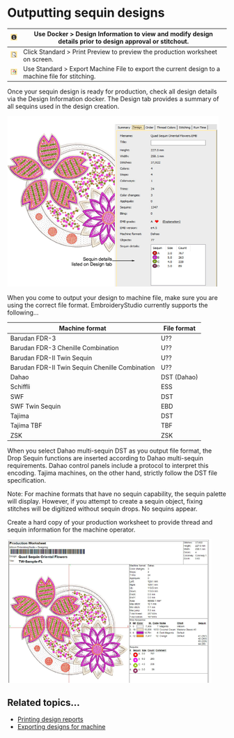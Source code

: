 # Outputting sequin designs

| ![DesignProperties.png](assets/DesignProperties.png)   | Use Docker > Design Information to view and modify design details prior to design approval or stitchout. |
| ------------------------------------------------------ | -------------------------------------------------------------------------------------------------------- |
| ![PrintPreview.png](assets/PrintPreview.png)           | Click Standard > Print Preview to preview the production worksheet on screen.                            |
| ![ExportMachineFile.png](assets/ExportMachineFile.png) | Use Standard > Export Machine File to export the current design to a machine file for stitching.         |

Once your sequin design is ready for production, check all design details via the Design Information docker. The Design tab provides a summary of all sequins used in the design creation.

![QuadSequinSample00134.png](assets/QuadSequinSample00134.png)

When you come to output your design to machine file, make sure you are using the correct file format. EmbroideryStudio currently supports the following...

| Machine format                                  | File format |
| ----------------------------------------------- | ----------- |
| Barudan FDR-3                                   | U??         |
| Barudan FDR-3 Chenille Combination              | U??         |
| Barudan FDR-II Twin Sequin                      | U??         |
| Barudan FDR-II Twin Sequin Chenille Combination | U??         |
| Dahao                                           | DST (Dahao) |
| Schiffli                                        | ESS         |
| SWF                                             | DST         |
| SWF Twin Sequin                                 | EBD         |
| Tajima                                          | DST         |
| Tajima TBF                                      | TBF         |
| ZSK                                             | ZSK         |

When you select Dahao multi-sequin DST as you output file format, the Drop Sequin functions are inserted according to Dahao multi-sequin requirements. Dahao control panels include a protocol to interpret this encoding. Tajima machines, on the other hand, strictly follow the DST file specification.

Note: For machine formats that have no sequin capability, the sequin palette will display. However, if you attempt to create a sequin object, fixing stitches will be digitized without sequin drops. No sequins appear.

Create a hard copy of your production worksheet to provide thread and sequin information for the machine operator.

![QuadSequinWorksheet.png](assets/QuadSequinWorksheet.png)

## Related topics...

- [Printing design reports](../../Production/reports/Printing_design_reports)
- [Exporting designs for machine](../../Production/output/Exporting_designs_for_machine)
